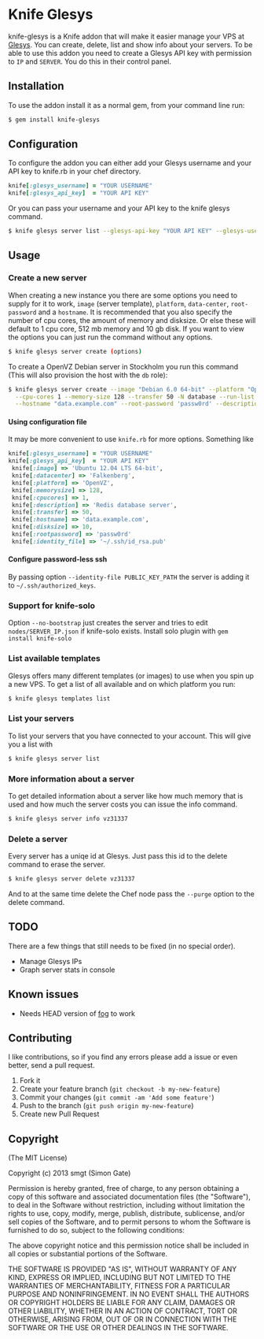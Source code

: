 # Knife Glesys

knife-glesys is a Knife addon that will make it easier manage your VPS at [Glesys](http://www.glesys.se). You can create,
delete, list and show info about your servers.
To be able to use this addon you need to create a Glesys API key with permission to `IP` and `SERVER`. You do this in their control panel.

## Installation

To use the addon install it as a normal gem, from your command line run:

```bash
$ gem install knife-glesys
```

## Configuration

To configure the addon you can either add your Glesys username and your API key to knife.rb in your chef directory.

```ruby
knife[:glesys_username] = "YOUR USERNAME"
knife[:glesys_api_key]  = "YOUR API KEY"
```

Or you can pass your username and your API key to the knife glesys command.

```bash
$ knife glesys server list --glesys-api-key "YOUR API KEY" --glesys-username "YOUR USERNAME"
```

## Usage

### Create a new server

When creating a new instance you there are some options you need to supply for it to work, `image` (server template),
`platform`, `data-center`, `root-password` and a `hostname`. It is recommended that you also specify the number of
cpu cores, the amount of memory and disksize. Or else these will default to 1 cpu core, 512 mb memory and 10 gb disk.
If you want to view the options you can just run the command without any options.

```bash
$ knife glesys server create (options)
```

To create a OpenVZ Debian server in Stockholm you run this command (This will also provision the host with the `db` role):

```bash
$ knife glesys server create --image "Debian 6.0 64-bit" --platform "OpenVZ" --data-center "Stockholm" \
  --cpu-cores 1 --memory-size 128 --transfer 50 -N database --run-list 'role[:db]' \
  --hostname "data.example.com" --root-password 'passw0rd' --description "Redis database server"
```

#### Using configuration file

It may be more convenient to use `knife.rb` for more options. Something like

```ruby
knife[:glesys_username] = "YOUR USERNAME"
knife[:glesys_api_key]  = "YOUR API KEY"
 knife[:image] => 'Ubuntu 12.04 LTS 64-bit',
 knife[:datacenter] => 'Falkenberg',
 knife[:platform] => 'OpenVZ',
 knife[:memorysize] => 128,
 knife[:cpucores] => 1,
 knife[:description] => 'Redis database server',
 knife[:transfer] => 50,
 knife[:hostname] => 'data.example.com',
 knife[:disksize] => 10,
 knife[:rootpassword] => 'passw0rd'
 knife[:identity_file] => '~/.ssh/id_rsa.pub'
```

#### Configure password-less ssh

By passing option `--identity-file PUBLIC_KEY_PATH` the server is adding it to `~/.ssh/authorized_keys`.

### Support for knife-solo
Option `--no-bootstrap` just creates the server and tries to edit `nodes/SERVER_IP.json` if knife-solo exists. 
Install solo plugin with `gem install knife-solo`

### List available templates

Glesys offers many different templates (or images) to use when you spin up a new VPS. To get a list of all available and on which platform you run:

```bash
$ knife glesys templates list
```
      
### List your servers

To list your servers that you have connected to your account. This will give you a list with 

```bash
$ knife glesys server list
```

### More information about a server

To get detailed information about a server like how much memory that is used and how much the server costs you can issue the info command.

```bash
$ knife glesys server info vz31337
```

### Delete a server

Every server has a uniqe id at Glesys. Just pass this id to the delete command to erase the server.

```bash
$ knife glesys server delete vz31337
```

And to at the same time delete the Chef node pass the `--purge` option to the delete command.

## TODO

There are a few things that still needs to be fixed (in no special order).

* Manage Glesys IPs
* Graph server stats in console

## Known issues

* Needs HEAD version of [fog](https://github.com/fog/fog) to work

## Contributing

I like contributions, so if you find any errors please add a issue or even better, send a pull request.

1. Fork it
2. Create your feature branch (`git checkout -b my-new-feature`)
3. Commit your changes (`git commit -am 'Add some feature'`)
4. Push to the branch (`git push origin my-new-feature`)
5. Create new Pull Request

## Copyright

(The MIT License)

Copyright (c) 2013 smgt (Simon Gate)

Permission is hereby granted, free of charge, to any person obtaining a copy of this software and associated documentation files (the "Software"), to deal in the Software without restriction, including without limitation the rights to use, copy, modify, merge, publish, distribute, sublicense, and/or sell copies of the Software, and to permit persons to whom the Software is furnished to do so, subject to the following conditions:

The above copyright notice and this permission notice shall be included in all copies or substantial portions of the Software.

THE SOFTWARE IS PROVIDED "AS IS", WITHOUT WARRANTY OF ANY KIND, EXPRESS OR IMPLIED, INCLUDING BUT NOT LIMITED TO THE WARRANTIES OF MERCHANTABILITY, FITNESS FOR A PARTICULAR PURPOSE AND NONINFRINGEMENT. IN NO EVENT SHALL THE AUTHORS OR COPYRIGHT HOLDERS BE LIABLE FOR ANY CLAIM, DAMAGES OR OTHER LIABILITY, WHETHER IN AN ACTION OF CONTRACT, TORT OR OTHERWISE, ARISING FROM, OUT OF OR IN CONNECTION WITH THE SOFTWARE OR THE USE OR OTHER DEALINGS IN THE SOFTWARE.
